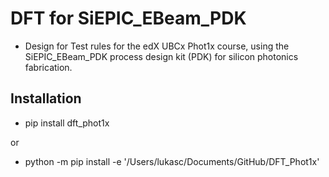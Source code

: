 
# DFT for SiEPIC_EBeam_PDK

- Design for Test rules for the edX UBCx Phot1x course, using the SiEPIC_EBeam_PDK process design kit (PDK) for silicon photonics fabrication.

## Installation

- pip install dft_phot1x

or

- python -m pip install -e '/Users/lukasc/Documents/GitHub/DFT_Phot1x'
